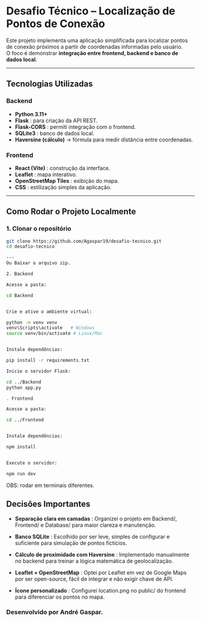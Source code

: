 # Desafio Técnico – Localização de Pontos de Conexão

Este projeto implementa uma aplicação simplificada para localizar pontos de conexão próximos a partir de coordenadas informadas pelo usuário.  
O foco é demonstrar **integração entre frontend, backend e banco de dados local**.

---

## Tecnologias Utilizadas

### Backend
- **Python 3.11+**
- **Flask** : para criação da API REST.
- **Flask-CORS** : permiti integração com o frontend.
- **SQLite3** : banco de dados local.
- **Haversine (cálculo)** → fórmula para medir distância entre coordenadas.

###  Frontend
- **React (Vite)** : construção da interface.
- **Leaflet** : mapa interativo.
- **OpenStreetMap Tiles** : exibição do mapa.
- **CSS** : estilização simples da aplicação.

---

## Como Rodar o Projeto Localmente

### 1. Clonar o repositório
```bash
git clone https://github.com/Agaspar19/desafio-tecnico.git
cd desafio-tecnico

---
Ou Baixar o arquivo zip.

2. Backend

Acesse a pasta:

cd Backend


Crie e ative o ambiente virtual:

python -m venv venv
venv\Scripts\activate   # Windows
source venv/bin/activate # Linux/Mac


Instale dependências:

pip install -r requirements.txt

Inicie o servidor Flask:

cd ../Backend
python app.py

. Frontend

Acesse a pasta:

cd ../Frontend


Instale dependências:

npm install


Execute o servidor:

npm run dev

````

OBS: rodar em terminais diferentes.

## Decisões Importantes

- **Separação clara em camadas** :
Organizei o projeto em Backend/, Frontend/ e Database/ para maior clareza e manutenção.

- **Banco SQLite** :
Escolhido por ser leve, simples de configurar e suficiente para simulação de pontos fictícios.

- **Cálculo de proximidade com Haversine** :
Implementado manualmente no backend para treinar a lógica matemática de geolocalização.

- **Leaflet + OpenStreetMap** :
Optei por Leaflet em vez de Google Maps por ser open-source, fácil de integrar e não exigir chave de API.

- **Ícone personalizado** :
Configurei location.png no public/ do frontend para diferenciar os pontos no mapa.

### Desenvolvido por André Gaspar.






